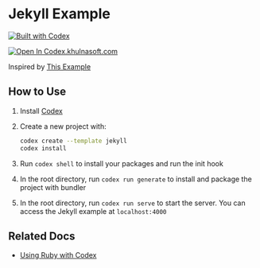 # Jekyll Example

[![Built with Codex](https://www.khulnasoft/img/codex/shield_moon.svg)](https://www.khulnasoft/codex/docs/contributor-quickstart/)

[![Open In Codex.khulnasoft.com](https://www.khulnasoft/img/codex/open-in-codex.svg)](https://codex.khulnasoft.com/open/templates/jekyll)

Inspired by [This Example](https://litchipi.github.io/nix/2023/01/12/build-jekyll-blog-with-nix.html)

## How to Use

1. Install [Codex](https://www.khulnasoft/codex/docs/installing_codex/)
1. Create a new project with:

    ```bash
    codex create --template jekyll
    codex install
    ```

1. Run `codex shell` to install your packages and run the init hook
1. In the root directory, run `codex run generate` to install and package the project with bundler
1. In the root directory, run `codex run serve` to start the server. You can access the Jekyll example at `localhost:4000`

## Related Docs

* [Using Ruby with Codex](https://www.khulnasoft/codex/docs/codex_examples/languages/ruby/)
